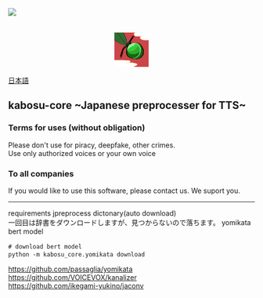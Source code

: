 <!--licence-->
<a href="./LICENSE">
    <img src="https://img.shields.io/badge/-MIT Licence-5674bc.svg?">
</a>
<br>
<br>
<!--logo-->
<p align="center">
<img width="70"  src = "./docs/web_resource/kabosu_icon.png" />
</p>

[日本語](./docs/README_JA.md)

## kabosu-core ~Japanese preprocesser for TTS~


### Terms for uses (without obligation)
Please don't use for piracy, deepfake, other crimes.  
Use only authorized voices or your own voice

### To all companies
If you would like to use this software, please contact us.
We suport you.


---
requirements
jpreprocess dictonary(auto download)  
一回目は辞書をダウンロードしますが、見つからないので落ちます。
yomikata bert model

```
# download bert model  
python -m kabosu_core.yomikata download

```
https://github.com/passaglia/yomikata  
https://github.com/VOICEVOX/kanalizer  
https://github.com/ikegami-yukino/jaconv